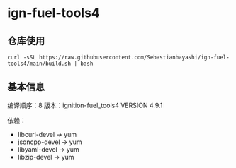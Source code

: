 # ign-fuel-tools4

## 仓库使用

```
curl -sSL https://raw.githubusercontent.com/Sebastianhayashi/ign-fuel-tools4/main/build.sh | bash
```

## 基本信息

编译顺序：8
版本：ignition-fuel_tools4 VERSION 4.9.1

依赖：

- libcurl-devel -> yum
- jsoncpp-devel -> yum
- libyaml-devel -> yum
- libzip-devel -> yum